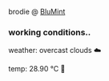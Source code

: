 brodie @ [BluMint](https://www.linkedin.com/company/blumint-io/)

<!--weather_start-->
### working conditions..

weather: overcast clouds ☁️

temp: 28.90 °C 🥶

<!--weather_end-->
